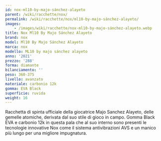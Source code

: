 ```yaml
---
id: nox-ml10-by-majo-sánchez-alayeto
parent: /wiki/racchette/nox/
permalink: /wiki/racchette/nox/ml10-by-majo-sánchez-alayeto/
images:
    - /images/wiki/racchette/nox-ml10-by-majo-sánchez-alayeto.webp
title: Nox Ml10 By Majo Sánchez Alayeto
brand: nox
model: Ml10 By Majo Sánchez Alayeto
marca: nox
modello: ML10 by majo sánchez alayeto
anno: '2021'
prezzo: '288'
forma: diamante
bilanciamento: ''
peso: 360-375
livello: avanzato
materiale: carbonio 12k
gomma: EVA Black
superficie: ruvida
weight: 16
---
```

Racchetta di spinta ufficiale della giocatrice Majo Sanchez Alayeto, delle gemelle atomiche, derivata dal suo stile di gioco in campo. Gomma Black EVA e carbonio 12k in questa pala che al suo interno sono presenti le tecnologie innovative Nox come il sistema antivibrazioni AVS e un manico più lungo per una migliore impugnatura.